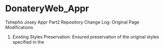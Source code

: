 # DonateryWeb_Appr
Tshepho Josey Appr Part2 Repository
Change Log: Original Page Modifications

1.	Existing Styles Preservation:
Ensured preservation of the original styles specified in the <style> tag at the beginning of the page.

2.	Added Title:
Included a new title, "Edit Disaster Allocation Information," to clearly indicate the purpose of the page.

3.	Loop Through Model for Display:
Utilized a foreach loop to iterate through each item in the Model and display allocation information in a table format.

4.	Added Form Container Styling (Optional):
Introduced optional styling for a form container (div.form-container) to organize and present the editing form in a clean layout.

5.	Form Elements for Editing:
Added form elements within the loop, including text inputs and hidden fields, to allow users to edit allocation information.

6.	Hidden Input for AllocationId:
Included a hidden input field (<input type="hidden" name="AllocationId" value="@item.AllocationId" />) to store the AllocationId for each form, ensuring the correct item is updated upon submission.

7.	Submit Form to Edit Action:
Set the form to submit to the Edit action in the corresponding controller using asp-action="Edit".


8.	Back to Home Link:
Included a link (<a asp-action="Index">Back to Home</a>) to navigate back to the home page.

9.	Existing Styling and Structure:
Maintained the overall styling and structure from the original page for consistency.

10.	User Guidance:
Provided comments for better understanding of code sections.
